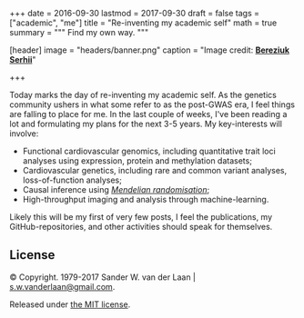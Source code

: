 +++
date = 2016-09-30
lastmod = 2017-09-30
draft = false
tags = ["academic", "me"]
title = "Re-inventing my academic self"
math = true
summary = """
Find my own way. 
"""

[header]
image = "headers/banner.png"
caption = "Image credit: [**Bereziuk Serhii**](https://www.shutterstock.com/g/bereziuk%20serhii)"

+++

Today marks the day of re-inventing my academic self. As the genetics community ushers in what some refer to as the post-GWAS era, I feel things are falling to place for me. In the last couple of weeks, I've been reading a lot and formulating my plans for the next 3-5 years. My key-interests will involve:

* Functional cardiovascular genomics, including quantitative trait loci analyses using expression, protein and methylation datasets;
* Cardiovascular genetics, including rare and common variant analyses, loss-of-function analyses;
* Causal inference using *[Mendelian randomisation](http://www.onlinejacc.org/content/68/9/934)*;
* High-throughput imaging and analysis through machine-learning.

Likely this will be my first of very few posts, I feel the publications, my GitHub-repositories, and other activities should speak for themselves.

## License

&copy; Copyright. 1979-2017 Sander W. van der Laan | [s.w.vanderlaan@gmail.com](mailto:s.w.vanderlaan@gmail.com).

Released under [the MIT license](http://opensource.org/licenses/MIT).
